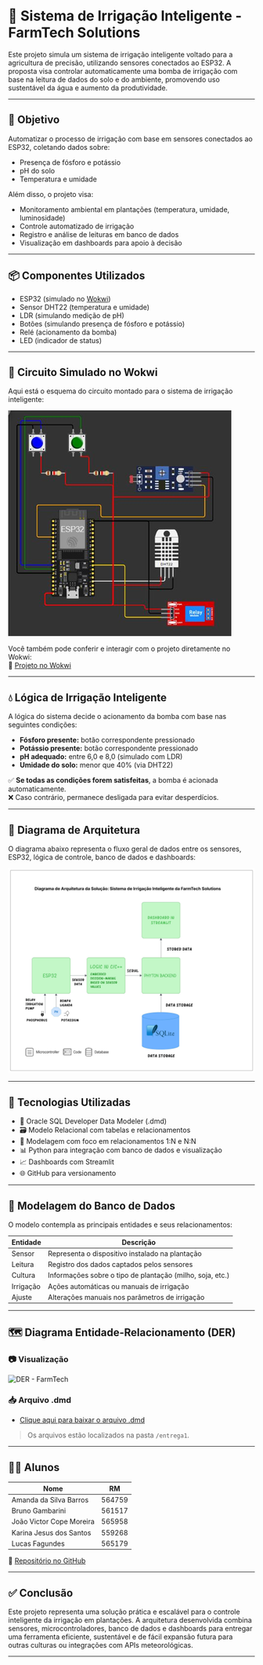 # 🌱 Sistema de Irrigação Inteligente - FarmTech Solutions

Este projeto simula um sistema de irrigação inteligente voltado para a agricultura de precisão, utilizando sensores conectados ao ESP32. A proposta visa controlar automaticamente uma bomba de irrigação com base na leitura de dados do solo e do ambiente, promovendo uso sustentável da água e aumento da produtividade.

---

## 🎯 Objetivo

Automatizar o processo de irrigação com base em sensores conectados ao ESP32, coletando dados sobre:

- Presença de fósforo e potássio
- pH do solo
- Temperatura e umidade

Além disso, o projeto visa:

- Monitoramento ambiental em plantações (temperatura, umidade, luminosidade)
- Controle automatizado de irrigação
- Registro e análise de leituras em banco de dados
- Visualização em dashboards para apoio à decisão

---

## 📦 Componentes Utilizados

- ESP32 (simulado no [Wokwi](https://wokwi.com))
- Sensor DHT22 (temperatura e umidade)
- LDR (simulando medição de pH)
- Botões (simulando presença de fósforo e potássio)
- Relé (acionamento da bomba)
- LED (indicador de status)

---
## 🔌 Circuito Simulado no Wokwi

Aqui está o esquema do circuito montado para o sistema de irrigação inteligente:

![Circuito FarmTech](https://github.com/Amand95/Cap-1---Construindo-uma-m-quina-agr-cola/blob/00773315a4dee11d500ba720c948282f59e82804/circuito_farmtech.png)

Você também pode conferir e interagir com o projeto diretamente no Wokwi:  
🔗 [Projeto no Wokwi](https://wokwi.com/projects/431474252943221761)

---

## 💧 Lógica de Irrigação Inteligente

A lógica do sistema decide o acionamento da bomba com base nas seguintes condições:

- **Fósforo presente:** botão correspondente pressionado
- **Potássio presente:** botão correspondente pressionado
- **pH adequado:** entre 6,0 e 8,0 (simulado com LDR)
- **Umidade do solo:** menor que 40% (via DHT22)

✅ **Se todas as condições forem satisfeitas**, a bomba é acionada automaticamente.  
❌ Caso contrário, permanece desligada para evitar desperdícios.

---

## 🧠 Diagrama de Arquitetura

O diagrama abaixo representa o fluxo geral de dados entre os sensores, ESP32, lógica de controle, banco de dados e dashboards:

![Arquitetura](https://github.com/Amand95/Cap-1---Construindo-uma-m-quina-agr-cola/blob/a6658efd9e81133e2b7e018380a027a18fe35a8b/Diagrama%20de%20Arquitetura.jpeg)

---

## 🧰 Tecnologias Utilizadas

- 💾 Oracle SQL Developer Data Modeler (.dmd)
- 🗃️ Modelo Relacional com tabelas e relacionamentos
- 🧮 Modelagem com foco em relacionamentos 1:N e N:N
- 📊 Python para integração com banco de dados e visualização
- 📈 Dashboards com Streamlit
- 🌐 GitHub para versionamento

---

## 🧩 Modelagem do Banco de Dados

O modelo contempla as principais entidades e seus relacionamentos:

| Entidade   | Descrição                                                                 |
|------------|---------------------------------------------------------------------------|
| Sensor     | Representa o dispositivo instalado na plantação                          |
| Leitura    | Registro dos dados captados pelos sensores                               |
| Cultura    | Informações sobre o tipo de plantação (milho, soja, etc.)                |
| Irrigação  | Ações automáticas ou manuais de irrigação                                |
| Ajuste     | Alterações manuais nos parâmetros de irrigação                           |

---

## 🗺️ Diagrama Entidade-Relacionamento (DER)

### 📷 Visualização
![DER - FarmTech](./entrega1/diagrama_der.png)

### 📥 Arquivo .dmd
- [Clique aqui para baixar o arquivo .dmd](./entrega1/modelo_farmtech.dmd)

> Os arquivos estão localizados na pasta `/entrega1`.

---

## 👨‍🏫 Alunos

| Nome                          | RM      |
|-------------------------------|---------|
| Amanda da Silva Barros        | 564759  |
| Bruno Gambarini               | 561517  |
| João Victor Cope Moreira      | 565958  |
| Karina Jesus dos Santos       | 559268  |
| Lucas Fagundes                | 565179  |

🔗 [Repositório no GitHub](https://github.com/Amand95/Cap-1---Construindo-uma-m-quina-agr-cola)

---

## ✅ Conclusão

Este projeto representa uma solução prática e escalável para o controle inteligente da irrigação em plantações. A arquitetura desenvolvida combina sensores, microcontroladores, banco de dados e dashboards para entregar uma ferramenta eficiente, sustentável e de fácil expansão futura para outras culturas ou integrações com APIs meteorológicas.

---

